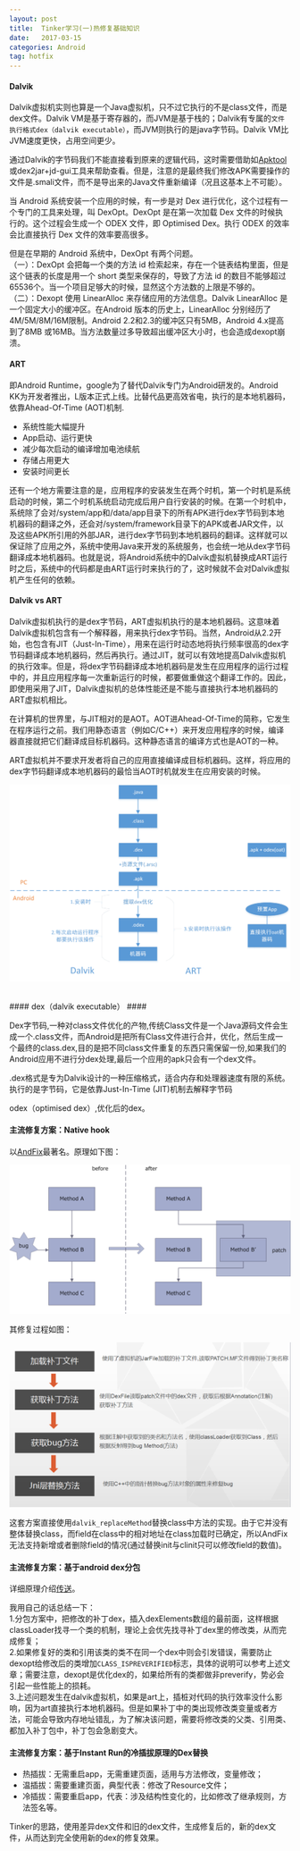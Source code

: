```yaml
---
layout: post
title:  Tinker学习(一)热修复基础知识
date:   2017-03-15
categories: Android 
tag: hotfix
---
```

  

#### Dalvik ####
 
Dalvik虚拟机实则也算是一个Java虚拟机，只不过它执行的不是class文件，而是dex文件。Dalvik VM是基于寄存器的，而JVM是基于栈的；Dalvik有专属的`文件执行格式dex（dalvik executable）`，而JVM则执行的是java字节码。Dalvik VM比JVM速度更快，占用空间更少。

通过Dalvik的字节码我们不能直接看到原来的逻辑代码，这时需要借助如[Apktool](https://ibotpeaches.github.io/Apktool/install/)或dex2jar+jd-gui工具来帮助查看。但是，注意的是最终我们修改APK需要操作的文件是.smali文件，而不是导出来的Java文件重新编译（况且这基本上不可能）。

当 Android 系统安装一个应用的时候，有一步是对 Dex 进行优化，这个过程有一个专门的工具来处理，叫 DexOpt。DexOpt 是在第一次加载 Dex 文件的时候执行的。这个过程会生成一个 ODEX 文件，即 Optimised Dex。执行 ODEX 的效率会比直接执行 Dex 文件的效率要高很多。

但是在早期的 Android 系统中，DexOpt 有两个问题。<br/>（一）：DexOpt 会把每一个类的方法 id 检索起来，存在一个链表结构里面，但是这个链表的长度是用一个 short 类型来保存的，导致了方法 id 的数目不能够超过65536个。当一个项目足够大的时候，显然这个方法数的上限是不够的。<br/>（二）：Dexopt 使用 LinearAlloc 来存储应用的方法信息。Dalvik LinearAlloc 是一个固定大小的缓冲区。在Android 版本的历史上，LinearAlloc 分别经历了4M/5M/8M/16M限制。Android 2.2和2.3的缓冲区只有5MB，Android 4.x提高到了8MB 或16MB。当方法数量过多导致超出缓冲区大小时，也会造成dexopt崩溃。
<br/>
#### ART ####

即Android Runtime，google为了替代Dalvik专门为Android研发的。Android KK为开发者推出，L版本正式上线。比替代品更高效省电，执行的是本地机器码，依靠Ahead-Of-Time (AOT)机制.

- 系统性能大幅提升
- App启动、运行更快
- 减少每次启动的编译增加电池续航
- 存储占用更大
- 安装时间更长

还有一个地方需要注意的是，应用程序的安装发生在两个时机，第一个时机是系统启动的时候，第二个时机系统启动完成后用户自行安装的时候。在第一个时机中，系统除了会对/system/app和/data/app目录下的所有APK进行dex字节码到本地机器码的翻译之外，还会对/system/framework目录下的APK或者JAR文件，以及这些APK所引用的外部JAR，进行dex字节码到本地机器码的翻译。这样就可以保证除了应用之外，系统中使用Java来开发的系统服务，也会统一地从dex字节码翻译成本地机器码。也就是说，将Android系统中的Dalvik虚拟机替换成ART运行时之后，系统中的代码都是由ART运行时来执行的了，这时候就不会对Dalvik虚拟机产生任何的依赖。
<br/>
#### Dalvik vs ART ####

Dalvik虚拟机执行的是dex字节码，ART虚拟机执行的是本地机器码。这意味着Dalvik虚拟机包含有一个解释器，用来执行dex字节码。当然，Android从2.2开始，也包含有JIT（Just-In-Time），用来在运行时动态地将执行频率很高的dex字节码翻译成本地机器码，然后再执行。通过JIT，就可以有效地提高Dalvik虚拟机的执行效率。但是，将dex字节码翻译成本地机器码是发生在应用程序的运行过程中的，并且应用程序每一次重新运行的时候，都要做重做这个翻译工作的。因此，即使用采用了JIT，Dalvik虚拟机的总体性能还是不能与直接执行本地机器码的ART虚拟机相比。

在计算机的世界里，与JIT相对的是AOT。AOT进Ahead-Of-Time的简称，它发生在程序运行之前。我们用静态语言（例如C/C++）来开发应用程序的时候，编译器直接就把它们翻译成目标机器码。这种静态语言的编译方式也是AOT的一种。

ART虚拟机并不要求开发者将自己的应用直接编译成目标机器码。这样，将应用的dex字节码翻译成本地机器码的最恰当AOT时机就发生在应用安装的时候。
 
![示例图](../../res/img/dalvik&art.png)

<br/>
#### dex（dalvik executable） ####

Dex字节码,一种对class文件优化的产物,传统Class文件是一个Java源码文件会生成一个.class文件，而Android是把所有Class文件进行合并，优化，然后生成一个最终的class.dex,目的是把不同class文件重复的东西只需保留一份,如果我们的Android应用不进行分dex处理,最后一个应用的apk只会有一个dex文件。<br/>


.dex格式是专为Dalvik设计的一种压缩格式，适合内存和处理器速度有限的系统。执行的是字节码，它是依靠Just-In-Time (JIT)机制去解释字节码<br/>

odex（optimised dex）,优化后的dex。

#### 主流修复方案：Native hook ####

以[AndFix](https://github.com/alibaba/AndFix)最著名。原理如下图：
 
![示例图](../../res/img/andfix-yuanli.png)

其修复过程如图：
 
![示例图](../../res/img/andfix-guocheng.png)

这套方案直接使用`dalvik_replaceMethod`替换class中方法的实现。由于它并没有整体替换class，而field在class中的相对地址在class加载时已确定，所以AndFix无法支持新增或者删除field的情况(通过替换init与clinit只可以修改field的数值)。

#### 主流修复方案：基于android dex分包 ####

详细原理介绍[传送](https://mp.weixin.qq.com/s?__biz=MzI1MTA1MzM2Nw==&mid=400118620&idx=1&sn=b4fdd5055731290eef12ad0d17f39d4a)。

我用自己的话总结一下：<br/>
1.分包方案中，把修改的补丁dex，插入dexElements数组的最前面，这样根据classLoader找寻一个类的机制，理论上会优先找寻补丁dex里的修改类，从而完成修复；<br/>
2.如果修复好的类和引用该类的类不在同一个dex中则会引发错误，需要防止dexopt给修改后的类增加`CLASS_ISPREVERIFIED`标志，具体的说明可以参考上述文章；需要注意，dexopt是优化dex的，如果给所有的类都做非preverify，势必会引起一些性能上的损耗。<br/>
3.上述问题发生在dalvik虚拟机，如果是art上，插桩对代码的执行效率没什么影响，因为art直接执行本地机器码。但是如果补丁中的类出现修改类变量或者方法，可能会导致内存地址错乱，为了解决该问题，需要将修改类的父类、引用类、都加入补丁包中，补丁包会急剧变大。

#### 主流修复方案：基于Instant Run的冷插拔原理的Dex替换 ####

- 热插拔：无需重启app，无需重建页面，适用与方法修改，变量修改；
- 温插拔：需要重建页面，典型代表：修改了Resource文件；
- 冷插拔：需要重启app，代表：涉及结构性变化的，比如修改了继承规则，方法签名等。


Tinker的思路，使用差异dex文件和旧的dex文件，生成修复后的，新的dex文件，从而达到完全使用新的dex的修复效果。
